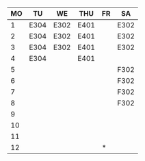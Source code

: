  |MO  |TU  |WE  |THU|FR  |SA|
 |----|----|----|---|----|--|
1|E304|E302|E401|   |E302|  |
2|E304|E302|E401|   |E302|  |
3|E304|E302|E401|   |E302|  |
4|E304|    |E401|   |    |  |
5|    |    |    |   |F302|  |
6|    |    |    |   |F302|  |
7|    |    |    |   |F302|  |
8|    |    |    |   |F302|  |
9|    |    |    |   |    |  |
10|    |    |    |   |    |  |
11|    |    |    |   |    |  |
12|    |    |    |*  |    |  |
